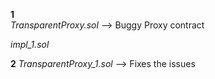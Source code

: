  **1** <br>
*TransparentProxy.sol* --> Buggy Proxy contract <br>

*impl_1.sol* 

**2**
*TransparentProxy_1.sol* --> Fixes the issues <br>

